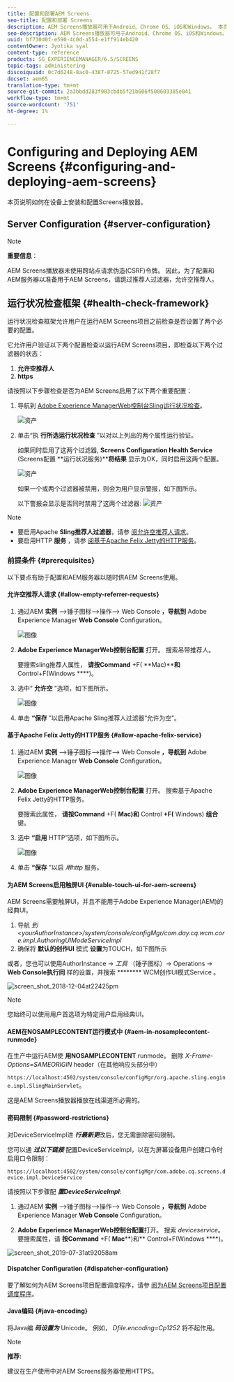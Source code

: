 ```yaml
---
title: 配置和部署AEM Screens
seo-title: 配置和部署 Screens
description: AEM Screens播放器可用于Android、Chrome OS、iOS和Windows。 本页介绍了AEM Screens的配置和部署，并概括了播放器设备的h/w选择指南。
seo-description: AEM Screens播放器可用于Android、Chrome OS、iOS和Windows。 本页介绍了AEM Screens的配置和部署，并概括了播放器设备的h/w选择指南。
uuid: bf730d0f-e590-4c0d-a554-e1ff914eb420
contentOwner: Jyotika syal
content-type: reference
products: SG_EXPERIENCEMANAGER/6.5/SCREENS
topic-tags: administering
discoiquuid: 0c7d6248-8ac0-4387-8725-57ed941f28f7
docset: aem65
translation-type: tm+mt
source-git-commit: 2a3bbdd283f983cbdb5f21b606f508603385e041
workflow-type: tm+mt
source-wordcount: '751'
ht-degree: 1%

---
```



# Configuring and Deploying AEM Screens {#configuring-and-deploying-aem-screens}

本页说明如何在设备上安装和配置Screens播放器。

## Server Configuration {#server-configuration}

>[!NOTE]
>
>**重要信息**：
>
>AEM Screens播放器未使用跨站点请求伪造(CSRF)令牌。 因此，为了配置和AEM服务器以准备用于AEM Screens，请跳过推荐人过滤器，允许空推荐人。

## 运行状况检查框架 {#health-check-framework}

运行状况检查框架允许用户在运行AEM Screens项目之前检查是否设置了两个必要的配置。

它允许用户验证以下两个配置检查以运行AEM Screens项目，即检查以下两个过滤器的状态：

1. **允许空推荐人**
2. **https**

请按照以下步骤检查是否为AEM Screens启用了以下两个重要配置：

1. 导航到 [Adobe Experience ManagerWeb控制台Sling运行状况检查](http://localhost:4502/system/console/healthcheck?tags=screensconfigs&amp;overrideGlobalTimeout=)。

   ![资产](assets/health-check1.png)


2. 单击“执 **行所选运行状况检查** ”以对以上列出的两个属性运行验证。

   如果同时启用了这两个过滤器, **Screens Configuration Health Service** (Screens配置 **运行状况服务)****将结果** 显示为OK，同时启用这两个配置。

   ![资产](assets/health-check2.png)

   如果一个或两个过滤器被禁用，则会为用户显示警报，如下图所示。

   以下警报会显示是否同时禁用了这两个过滤器:
   ![资产](assets/health-check3.png)

>[!NOTE]
>
>* 要启用Apache **Sling推荐人过滤器**，请参 [阅允许空推荐人请求](/help/user-guide/configuring-screens-introduction.md#allow-empty-referrer-requests)。
>* 要启用HTTP **服务** ，请参 [阅基于Apache Felix Jetty的HTTP服务](/help/user-guide/configuring-screens-introduction.md#allow-apache-felix-service)。


### 前提条件 {#prerequisites}

以下要点有助于配置和AEM服务器以随时供AEM Screens使用。

#### 允许空推荐人请求 {#allow-empty-referrer-requests}

1. 通过AEM **实例** —>锤子图标—>操作—> Web Console **，导航到** Adobe Experience Manager **Web Console** Configuration。

   ![图像](assets/config/empty-ref1.png)

1. **Adobe Experience ManagerWeb控制台配置** 打开。 搜索吊带推荐人。

   要搜索sling推荐人属性， **请按Command** +F( **Mac)****和** Control+F(Windows ****)。

1. 选中“ **允许空** ”选项，如下图所示。

   ![图像](assets/config/empty-ref2.png)

1. 单击 **“保存** ”以启用Apache Sling推荐人过滤器“允许为空”。


#### 基于Apache Felix Jetty的HTTP服务 {#allow-apache-felix-service}

1. 通过AEM **实例** —>锤子图标—>操作—> Web Console **，导航到** Adobe Experience Manager **Web Console** Configuration。

   ![图像](assets/config/empty-ref1.png)

1. **Adobe Experience ManagerWeb控制台配置** 打开。 搜索基于Apache Felix Jetty的HTTP服务。

   要搜索此属性， **请按Command** +F( **Mac)和** Control **+F(** Windows) **组合**&#x200B;键。

1. 选中 **“启用** HTTP”选项，如下图所示。

   ![图像](assets/config/config-1.png)

1. 单击 **“保存** ”以启 *用http* 服务。

#### 为AEM Screens启用触屏UI {#enable-touch-ui-for-aem-screens}

AEM Screens需要触屏UI，并且不能用于Adobe Experience Manager(AEM)的经典UI。

1. 导航 *到&lt;yourAuthorInstance>/system/console/configMgr/com.day.cq.wcm.core.impl.AuthoringUIModeServiceImpl*
1. 确保将 **默认的创作UI** 模式 **设置**&#x200B;为TOUCH，如下图所示

或者，您也可以使用AuthorInstance -> *工具* （锤子图标）-> Operations -> **Web Console执行同** 样的设置，并搜索 ******** WCM创作UI模式Service 。

![screen_shot_2018-12-04at22425pm](assets/screen_shot_2018-12-04at22425pm.png)

>[!NOTE]
>
>您始终可以使用用户首选项为特定用户启用经典UI。

#### AEM在NOSAMPLECONTENT运行模式中 {#aem-in-nosamplecontent-runmode}

在生产中运行AEM使 **用NOSAMPLECONTENT** runmode。 删除 *X-Frame-Options=SAMEORIGIN* header（在其他响应头部分中）

`https://localhost:4502/system/console/configMgr/org.apache.sling.engine.impl.SlingMainServlet`。

这是AEM Screens播放器播放在线渠道所必需的。

#### 密码限制 {#password-restrictions}

对DeviceServiceImpl进 ***行最新更***&#x200B;改后，您无需删除密码限制。

您可以通 ***过以下链接*** 配置DeviceServiceImpl，以在为屏幕设备用户创建口令时启用口令限制：

`https://localhost:4502/system/console/configMgr/com.adobe.cq.screens.device.impl.DeviceService`

请按照以下步骤配 ***置DeviceServiceImpl***:

1. 通过AEM **实例** —>锤子图标—>操作—> Web Console **，导航到** Adobe Experience Manager **Web Console** Configuration。

1. **Adobe Experience ManagerWeb控制台配置**打开。 搜索 *deviceservice*。 要搜索属性，请 **按Command** +F( **Mac****)和** Control+F(Windows ****)。

![screen_shot_2019-07-31at92058am](assets/screen_shot_2019-07-31at92058am.png)

#### Dispatcher Configuration {#dispatcher-configuration}

要了解如何为AEM Screens项目配置调度程序，请参 [阅为AEM Screens项目配置调度程序](dispatcher-configurations-aem-screens.md)。

#### Java编码 {#java-encoding}

将Java编 ***码设置为*** Unicode。 例如， *Dfile.encoding=Cp1252* 将不起作用。

>[!NOTE]
>
>**推荐:**
>
>建议在生产使用中对AEM Screens服务器使用HTTPS。








